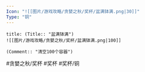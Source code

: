 ```yaml
---
Icon: "![[图片/游戏攻略/贪婪之秋/奖杯/盆满钵满.png|30]]"
Type: "铜"
---
```

```ad-common-bronze-trophy
title: (Title:: "盆满钵满")
![[图片/游戏攻略/贪婪之秋/奖杯/盆满钵满.png|100]]

(Comment:: "清空100个容器")
```

#贪婪之秋/奖杯 #奖杯 #奖杯/铜
